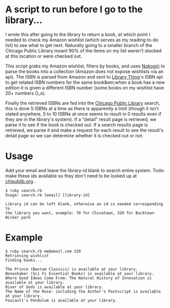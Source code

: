 # A script to run before I go to the library...

I wrote this after going to the library to return a book, at which point I needed to check my Amazon wishlist (which serves as my reading to-do list) to see what to get next. Naturally going to a smaller branch of the Chicago Public Library meant 90% of the items on my list weren't stocked at this location or were checked out.

This script grabs my Amazon wishlist, filters by books, and uses [Nokogiri](http://www.nokogiri.org) to parse the books into a collection (Amazon does not expose wishlists via an api). The ISBN is parsed from Amazon and sent to [Library Thing](http://www.librarything.com)'s ISBN api to get related ISBN numbers for the same book&em;when a book has a new edition it is given a different ISBN number (some books on my wishlist have 20+ numbers O_o).

Finally the retrieved ISBNs are fed into the [Chicago Public Library](http://www.chipublib.org) search, this is done 5 ISBNs at a time as there is apparently a limit (though it isn't stated anywhere, 5 to 10 ISBNs at once seems to result in 0 results even if they are in the library's system). If a "detail" result page is retrieved, we parse it to see if the book is checked out. If a search results page is retrieved, we parse it and make a request for each result to see the result's detail page so we can determine whether it is checked out or not.

# Usage

Add your email and leave the library-id blank to search entire system. Todo: make these ids available so they don't need to be looked up at [chipublib.org](chipublib.org)..

    $ ruby search.rb
    Usage: search.rb [email] [library-id]

    Library id can be left blank, otherwise an id is needed corresponding to
    the library you want, example: 70 for Chinatown, 320 for Bucktown-Wicker park

# Example

    $ ruby search.rb me@email.com 320
    Retrieving wishlist
    Finding books...

    The Prince (Bantam Classics) is available at your library.
    Boneshaker (Sci Fi Essential Books) is available at your library.
    Where Good Ideas Come From: The Natural History of Innovation is available at your library.
    River of Gods is available at your library.
    The Name of the Rose: including the Author's Postscript is available at your library.
    Foucault's Pendulum is available at your library.
